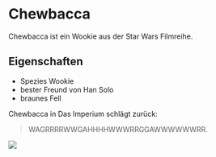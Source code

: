 # Chewbacca
Chewbacca ist ein Wookie aus der Star Wars Filmreihe.
## Eigenschaften
* Spezies Wookie
* bester Freund von Han Solo
* braunes Fell

Chewbacca in Das Imperium schlägt zurück:
> WAGRRRRWWGAHHHHWWWRRGGAWWWWWWRR.
<img src="https://pbs.twimg.com/media/D5UsbvZWAAA-L4C.jpg"/>